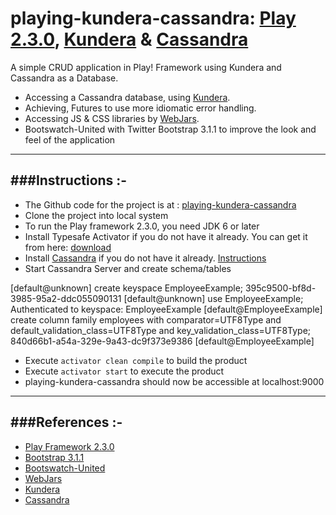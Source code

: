playing-kundera-cassandra: [Play 2.3.0](http://www.playframework.com/), [Kundera](https://github.com/impetus-opensource/Kundera) & [Cassandra](http://cassandra.apache.org/)
==================================================================================================================================================

A simple CRUD application in Play! Framework using Kundera and Cassandra as a Database.

- Accessing a Cassandra database, using [Kundera](https://github.com/impetus-opensource/Kundera).
- Achieving, Futures to use more idiomatic error handling.
- Accessing JS & CSS libraries by [WebJars](http://www.webjars.org/).
- Bootswatch-United with Twitter Bootstrap 3.1.1 to improve the look and feel of the application

-----------------------------------------------------------------------
###Instructions :-
-----------------------------------------------------------------------
* The Github code for the project is at : [playing-kundera-cassandra](https://github.com/knoldus/playing-kundera-cassandra)
* Clone the project into local system
* To run the Play framework 2.3.0, you need JDK 6 or later
* Install Typesafe Activator if you do not have it already. You can get it from here: [download](http://www.playframework.com/download)
* Install [Cassandra](http://cassandra.apache.org/) if you do not have it already. [Instructions](https://www.digitalocean.com/community/tutorials/how-to-install-cassandra-and-run-a-single-node-cluster-on-a-ubuntu-vps)
* Start Cassandra Server and create schema/tables

[default@unknown] create keyspace EmployeeExample;
395c9500-bf8d-3985-95a2-ddc055090131
[default@unknown] use EmployeeExample;
Authenticated to keyspace: EmployeeExample
[default@EmployeeExample] create column family employees with comparator=UTF8Type and default_validation_class=UTF8Type and key_validation_class=UTF8Type;
840d66b1-a54a-329e-9a43-dc9f373e9386
[default@EmployeeExample] 

* Execute `activator clean compile` to build the product
* Execute `activator start` to execute the product
* playing-kundera-cassandra should now be accessible at localhost:9000

-----------------------------------------------------------------------
###References :-
-----------------------------------------------------------------------
* [Play Framework 2.3.0](http://www.playframework.com/)
* [Bootstrap 3.1.1](http://getbootstrap.com/css/)
* [Bootswatch-United](http://bootswatch.com/united/)
* [WebJars](http://www.webjars.org/)
* [Kundera](https://github.com/impetus-opensource/Kundera)
* [Cassandra](http://cassandra.apache.org/)
